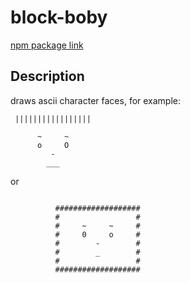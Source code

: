 # block-boby
[npm package link](https://www.npmjs.com/package/block-bobby)

## Description
draws ascii character faces, for example: 
```
 |||||||||||||||||

      ~     ~
      o     O
         -
        ___
```

or 
```

          ###################
          #                 #
          #     ~     ~     #
          #     0     o     #
          #        -        #
          #        _        #
          #                 #
          ###################

```
